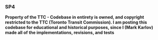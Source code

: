 ### SP4
<b>Property of the TTC - Codebase in entirety is owned, and copyright restricted to the TTC (Toronto Transit Commission). I am posting this codebase for educational and historical purposes, since I (Mark Karlov) made all of the implementations, revisions, and tests </b>

